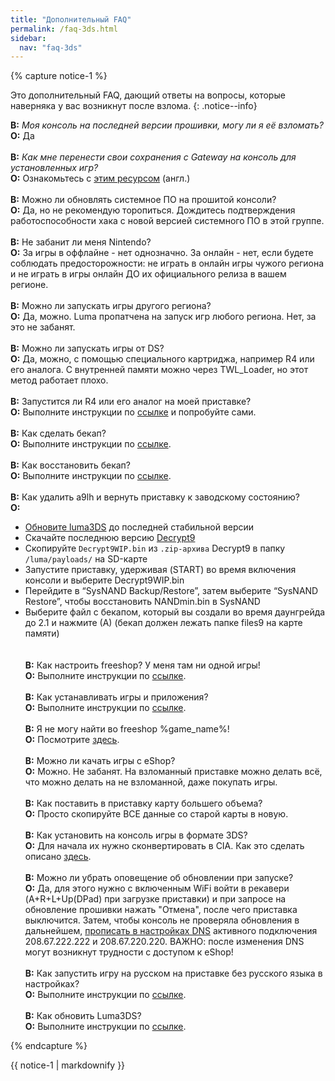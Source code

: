 ```yaml
---
title: "Дополнительный FAQ"
permalink: /faq-3ds.html
sidebar:
  nav: "faq-3ds"
---
```


{% capture notice-1 %}


Это дополнительный FAQ, дающий ответы на вопросы, которые наверняка у вас возникнут после взлома.
{: .notice--info}

<a name="faq_latestfw" />**В:** *Моя консоль на последней версии прошивки, могу ли я её взломать?*    
**О:** Да
<br><br>
<a name="faq_gatewaysaves" />**В:** *Как мне перенести свои сохранения с Gateway на консоль для установленных игр?*    
**О:** Ознакомьтесь с [этим ресурсом](https://gbatemp.net/threads/425743/) (англ.)
<br><br>
<a name="update" />**В:** Можно ли обновлять системное ПО на прошитой консоли?       
**О:** Да, но не рекомендую торопиться. Дождитесь подтверждения работоспособности хака с новой версией системного ПО в этой группе. 
<br><br>
<a name="ban" />**В:** Не забанит ли меня Nintendo?       
**О:** За игры в оффлайне - нет однозначно. За онлайн - нет, если будете соблюдать предосторожности: не играть в онлайн игры чужого региона и не играть в игры онлайн ДО их официального релиза в вашем регионе. 
<br><br>
<a name="region_free" />**В:** Можно ли запускать игры другого региона?       
**О:** Да, можно. Luma пропатчена на запуск игр любого региона. Нет, за это не забанят. 
<br><br>
<a name="ds" />**В:** Можно ли запускать игры от DS?       
**О:** Да, можно, с помощью специального картриджа, например R4 или его аналога. С внутренней памяти можно через TWL_Loader, но этот метод работает плохо. 
<br><br>
<a name="ds_r4" />**В:** Запустится ли R4 или его аналог на моей приставке?       
**О:** Выполните инструкции по [ссылке](https://3ds.customfw.xyz/troubleshooting#twl_broken) и попробуйте сами.
<br><br>
<a name="backup" />**В:** Как сделать бекап?       
**О:** Выполните инструкции по [ссылке](https://3ds.customfw.xyz/godmode9-usage#nand_backup).
<br><br>
<a name="restore_backup" />**В:** Как восстановить бекап?       
**О:** Выполните инструкции по [ссылке](https://3ds.customfw.xyz/godmode9-usage#nand_restore).
<br><br>
<a name="remove_a9lh" />**В:** Как удалить a9lh и вернуть приставку к заводскому состоянию?       
**О:**       
+ [Обновите luma3DS](http://3ds.customfw.xyz/update-luma3ds) до последней стабильной версии      
+ Скачайте последнюю версию [Decrypt9](https://github.com/d0k3/Decrypt9WIP/releases)      
+ Скопируйте `Decrypt9WIP.bin` из `.zip-архива` Decrypt9 в папку `/luma/payloads/` на SD-карте      
+ Запустите приставку, удерживая (START) во время включения консоли и выберите Decrypt9WIP.bin      
+ Перейдите в “SysNAND Backup/Restore”, затем выберите “SysNAND Restore”, чтобы восстановить NANDmin.bin в SysNAND
+ Выберите файл с бекапом, который вы создали во время даунгрейда до 2.1 и нажмите (А) (бекап должен лежать папке files9 на карте памяти)       
<br><br>
<a name="freeshop" />**В:** Как настроить freeshop? У меня там ни одной игры!       
**О:** Выполните инструкции по [ссылке](https://3ds.customfw.xyz/finalizing-setup#freeshop).
<br><br>
<a name="cia_games" />**В:** Как устанавливать игры и приложения?       
**О:** Выполните инструкции по [ссылке](https://3ds.customfw.xyz/games).
<br><br>
<a name="3dsisos" />**В:** Я не могу найти во freeshop %game_name%!       
**О:** Посмотрите [здесь](http://www.3dsiso.com/cia-downloads/).
<br><br>
<a name="eshop" />**В:** Можно ли качать игры с eShop?       
**О:** Можно. Не забанят. На взломанный приставке можно делать всё, что можно делать на не взломанной, даже покупать игры. 
<br><br>
<a name="bigger_sd" />**В:** Как поставить в приставку карту большего объема?       
**О:** Просто скопируйте ВСЕ данные со старой карты в новую. 
<br><br>
<a name="3ds_games" />**В:** Как установить на консоль игры в формате 3DS?       
**О:** Для начала их нужно сконвертировать в CIA. Как это сделать описано [здесь](https://3ds.customfw.xyz/godmode9-usage#convert_3ds).
<br><br>
<a name="update_notification" />**В:** Можно ли убрать оповещение об обновлении при запуске?       
**О:** Да, для этого нужно с включенным WiFi войти в рекавери (A+R+L+Up(DPad) при загрузке приставки) и при запросе на обновление прошивки нажать "Отмена", после чего приставка выключится. Затем, чтобы консоль не проверяла обновления в дальнейшем, [прописать в настройках DNS](http://en-americas-support.nintendo.com/app/answers/detail/a_id/217/~/how-to-manually-enter-dns-settings) активного подключения 208.67.222.222 и 208.67.220.220. ВАЖНО: после изменения DNS могут возникнут трудности с доступом к eShop!
<br><br>
<a name="lumalocaleswitcher" />**В:** Как запустить игру на русском на приставке без русского языка в настройках?       
**О:** Выполните инструкции по [ссылке](http://3ds.customfw.xyz/lumalocaleswitcher).
<br><br>
<a name="luma_update" />**В:** Как обновить Luma3DS?       
**О:** Выполните инструкции по [ссылке](http://3ds.customfw.xyz/update-luma3ds).

{% endcapture %}

<div class="notice--info">{{ notice-1 | markdownify }}</div>

<div id="vk_comments"></div>
<script type="text/javascript">
VK.Widgets.Comments("vk_comments", {limit: 10, attach: "*"});
</script>